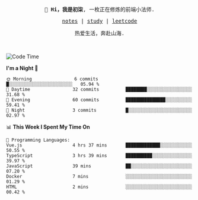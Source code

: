 <p align="center">
  <samp>
    <span><strong>👋 Hi，我是初柒</strong>,</span>
    <span>一枚正在修炼的前端小法师.</span>
  </samp>
</p>

<p align="center">
  <samp>
    <a href="https://www.wolai.com/dec-seven/wyPFvMTwAcD9muc6RMfThB">notes</a> |
    <a href="https://github.com/dec-seven/fe-study">study</a> |
    <a href="https://leetcode.cn/u/dec-seven/">leetcode</a>
  </samp>
</p>
<p align="center">
  <samp>
    <span>热爱生活，奔赴山海.</span>
  </samp>
</p>
<br>

<!--START_SECTION:waka-->
![Code Time](http://img.shields.io/badge/Code%20Time-1%2C234%20hrs%2018%20mins-blue)

**I'm a Night 🦉** 

```text
🌞 Morning                6 commits           █░░░░░░░░░░░░░░░░░░░░░░░░   05.94 % 
🌆 Daytime                32 commits          ████████░░░░░░░░░░░░░░░░░   31.68 % 
🌃 Evening                60 commits          ███████████████░░░░░░░░░░   59.41 % 
🌙 Night                  3 commits           █░░░░░░░░░░░░░░░░░░░░░░░░   02.97 % 
```


📊 **This Week I Spent My Time On** 

```text
💬 Programming Languages: 
Vue.js                   4 hrs 37 mins       █████████████░░░░░░░░░░░░   50.55 % 
TypeScript               3 hrs 39 mins       ██████████░░░░░░░░░░░░░░░   39.97 % 
JavaScript               39 mins             ██░░░░░░░░░░░░░░░░░░░░░░░   07.20 % 
Docker                   7 mins              ░░░░░░░░░░░░░░░░░░░░░░░░░   01.29 % 
HTML                     2 mins              ░░░░░░░░░░░░░░░░░░░░░░░░░   00.42 % 
```


<!--END_SECTION:waka-->


